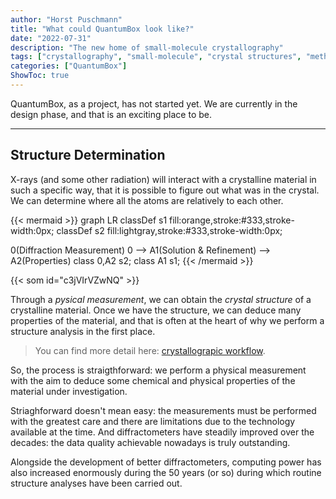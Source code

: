 ```yaml
---
author: "Horst Puschmann"
title: "What could QuantumBox look like?"
date: "2022-07-31"
description: "The new home of small-molecule crystallography"
tags: ["crystallography", "small-molecule", "crystal structures", "method development"]
categories: ["QuantumBox"]
ShowToc: true
---
```


QuantumBox, as a project, has not started yet. We are currently in the design phase, and that is an exciting place to be.

---

## Structure Determination

X-rays (and some other radiation) will interact with a crystalline material in such a specific way, that it is possible to figure out what was in the crystal. We can determine where all the atoms are relatively to each other.

{{< mermaid >}}
graph LR
    classDef s1 fill:orange,stroke:#333,stroke-width:0px;
    classDef s2 fill:lightgray,stroke:#333,stroke-width:0px;

0(Diffraction Measurement)
0 --> A1(Solution & Refinement) --> A2(Properties)
    class 0,A2 s2;
    class A1 s1;
{{< /mermaid >}}

{{< som id="c3jVIrVZwNQ" >}}

Through a *pysical measurement*, we can obtain the *crystal structure* of a crystalline material. Once we have the structure, we can deduce many properties of the material, and that is often at the heart of why we perform a structure analysis in the first place.

> You can find more detail here: [crystallograpic workflow](/posts/basic-crystallography-workflow).


So, the process is straigthforward: we perform a physical measurement with the aim to deduce some chemical and physical properties of the material under investigation.

Striaghforward doesn't mean easy: the measurements must be performed with the greatest care and there are limitations due to the technology available at the time. And diffractometers have steadily improved over the decades: the data quality achievable nowadays is truly outstanding.

Alongside the development of better diffractometers, computing power has also increased enormously during the 50 years (or so) during which routine structure analyses have been carried out.
